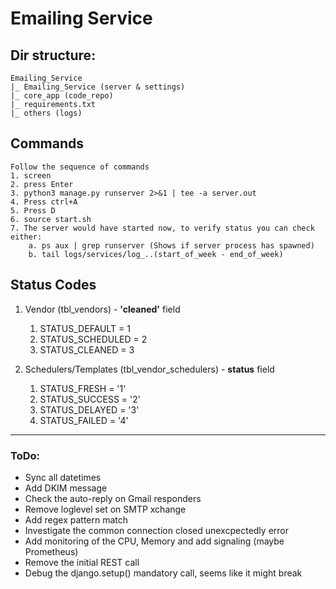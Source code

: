Emailing Service
=======
## Dir structure:
    Emailing_Service
    |_ Emailing_Service (server & settings)
    |_ core_app (code_repo)
    |_ requirements.txt
    |_ others (logs)

## Commands
    Follow the sequence of commands
    1. screen
    2. press Enter
    3. python3 manage.py runserver 2>&1 | tee -a server.out
    4. Press ctrl+A
    5. Press D
    6. source start.sh
    7. The server would have started now, to verify status you can check either:
        a. ps aux | grep runserver (Shows if server process has spawned)
        b. tail logs/services/log_..(start_of_week - end_of_week)

## Status Codes
1.  Vendor (tbl_vendors) - **'cleaned'** field
    1. STATUS_DEFAULT = 1
    2. STATUS_SCHEDULED = 2
    3. STATUS_CLEANED = 3

2. Schedulers/Templates (tbl_vendor_schedulers) - **status** field
    1. STATUS_FRESH = '1'
    2. STATUS_SUCCESS = '2'
    3. STATUS_DELAYED = '3'
    4. STATUS_FAILED = '4'
    

---
###  ToDo:
- Sync all datetimes
- Add DKIM message
- Check the auto-reply on Gmail responders
- Remove loglevel set on SMTP xchange
- Add regex pattern match
- Investigate the common connection closed unexcpectedly error
- Add monitoring of the CPU, Memory and add signaling (maybe Prometheus)
- Remove the initial REST call
- Debug the django.setup() mandatory call, seems like it might break



